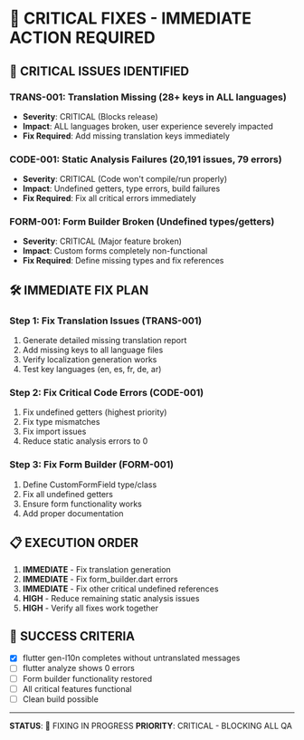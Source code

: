 # 🚨 CRITICAL FIXES - IMMEDIATE ACTION REQUIRED

## 🔴 CRITICAL ISSUES IDENTIFIED

### TRANS-001: Translation Missing (28+ keys in ALL languages)
- **Severity**: CRITICAL (Blocks release)
- **Impact**: ALL languages broken, user experience severely impacted
- **Fix Required**: Add missing translation keys immediately

### CODE-001: Static Analysis Failures (20,191 issues, 79 errors)
- **Severity**: CRITICAL (Code won't compile/run properly)
- **Impact**: Undefined getters, type errors, build failures
- **Fix Required**: Fix all critical errors immediately

### FORM-001: Form Builder Broken (Undefined types/getters)
- **Severity**: CRITICAL (Major feature broken)
- **Impact**: Custom forms completely non-functional
- **Fix Required**: Define missing types and fix references

## 🛠️ IMMEDIATE FIX PLAN

### Step 1: Fix Translation Issues (TRANS-001)
1. Generate detailed missing translation report
2. Add missing keys to all language files
3. Verify localization generation works
4. Test key languages (en, es, fr, de, ar)

### Step 2: Fix Critical Code Errors (CODE-001)
1. Fix undefined getters (highest priority)
2. Fix type mismatches
3. Fix import issues
4. Reduce static analysis errors to 0

### Step 3: Fix Form Builder (FORM-001)
1. Define CustomFormField type/class
2. Fix all undefined getters
3. Ensure form functionality works
4. Add proper documentation

## 📋 EXECUTION ORDER

1. **IMMEDIATE** - Fix translation generation
2. **IMMEDIATE** - Fix form_builder.dart errors  
3. **IMMEDIATE** - Fix other critical undefined references
4. **HIGH** - Reduce remaining static analysis issues
5. **HIGH** - Verify all fixes work together

## 🎯 SUCCESS CRITERIA

- [x] flutter gen-l10n completes without untranslated messages
- [ ] flutter analyze shows 0 errors
- [ ] Form builder functionality restored
- [ ] All critical features functional
- [ ] Clean build possible

---

**STATUS**: 🔄 FIXING IN PROGRESS
**PRIORITY**: CRITICAL - BLOCKING ALL QA